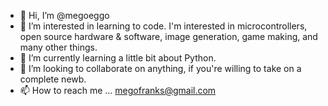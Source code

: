 - 👋 Hi, I’m @megoeggo
- 👀 I’m interested in learning to code. I'm interested in microcontrollers, open source hardware & software, image generation, game making, and many other things.
- 🌱 I’m currently learning a little bit about Python.
- 💞️ I’m looking to collaborate on anything, if you're willing to take on a complete newb.
- 📫 How to reach me ... megofranks@gmail.com

<!---
megoeggo/megoeggo is a ✨ special ✨ repository because its `README.md` (this file) appears on your GitHub profile.
You can click the Preview link to take a look at your changes.
--->
